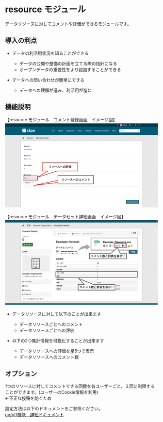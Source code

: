 # resource モジュール

データリソースに対してコメントや評価ができるモジュールです。

## 導入の利点

* データの利活用状況を知ることができる
  * データの公開や整備の計画を立てる際の指針になる
  * オープンデータの重要性をより認識することができる

* データへの問い合わせが簡単にできる
  * データへの理解が進み、利活用が進む

## 機能説明

【resource モジュール　コメント登録画面　イメージ図】  
![resource モジュール　コメント登録画面　イメージ図](../assets/register_resource_comment.jpg)

【resource モジュール　データセット詳細画面　イメージ図】  
![resource モジュール　データセット詳細画面　イメージ図](../assets/comments_rating_image.jpg)  

* データリソースに対して以下のことが出来ます
  * データリソースごとへのコメント
  * データリソースごとへの評価

* 以下の2つ集計情報を可視化することが出来ます
  * データリソースへの評価を星5つで表示
  * データリソースへのコメント数

## オプション

1つのリソースに対してコメントできる回数を各ユーザーごと、１回に制限することができます。(ユーザーのCookie情報を利用)  
※ 不正な投稿を防ぐため  

設定方法は以下のドキュメントをご参照ください。  
[on/off機能　詳細ドキュメント](./switch_function.md)
